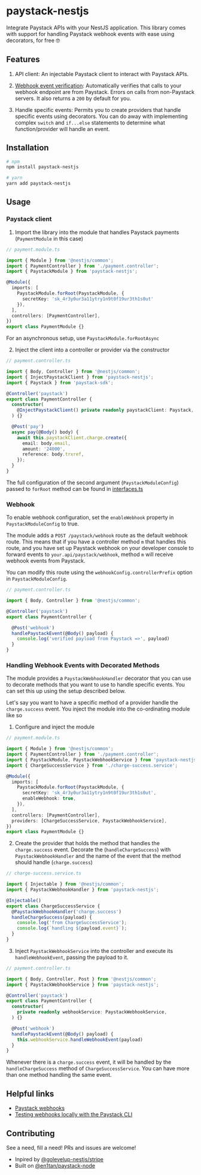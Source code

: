 # paystack-nestjs

Integrate Paystack APIs with your NestJS application. This library comes with support for handling Paystack webhook events with ease using decorators, for free 🤓

## Features
1. API client: An injectable Paystack client to interact with Paystack APIs.

2. [Webhook event verification](https://paystack.com/docs/payments/webhooks/#verify-event-origin): Automatically verifies that calls to your webhook endpoint are from Paystack. Errors on calls from non-Paystack servers. It also returns a `200` by default for you.

3. Handle specific events: Permits you to create providers that handle specific events using decorators. You can do away with implementing complex `switch` and `if...else` statements to determine what function/provider will handle an event.

## Installation

```bash
# npm
npm install paystack-nestjs

# yarn
yarn add paystack-nestjs
```

## Usage

### Paystack client

1. Import the library into the module that handles Paystack payments (`PaymentModule` in this case)
```ts
// payment.module.ts

import { Module } from '@nestjs/common';
import { PaymentController } from './payment.controller';
import { PaystackModule } from 'paystack-nestjs';

@Module({
  imports: [
    PaystackModule.forRoot(PaystackModule, {
      secretKey: 'sk_4r3y0ur3a11ytry1n9t0f19ur3th1s0ut'
    }),
  ],
  controllers: [PaymentController],
})
export class PaymentModule {}
```
For an asynchronous setup, use `PaystackModule.forRootAsync`

2. Inject the client into a controller or provider via the constructor
```ts
// payment.controller.ts

import { Body, Controller } from '@nestjs/common';
import { InjectPaystackClient } from 'paystack-nestjs';
import { Paystack } from 'paystack-sdk';

@Controller('paystack')
export class PaymentController {
  constructor(
    @InjectPaystackClient() private readonly paystackClient: Paystack,
  ) {}

  @Post('pay')
  async pay(@Body() body) {
    await this.paystackClient.charge.create({
      email: body.email,
      amount: '24000',
      reference: body.trxref,
    });
  }
}
```

The full configuration of the second argument (`PaystackModuleConfig`) passed to `forRoot` method can be found in [interfaces.ts](/src/interfaces.ts)

### Webhook

To enable webhook configuration, set the `enableWebhook` property in `PaystackModuleConfig` to true.

The module adds a `POST /paystack/webhook` route as the default webhook route. This means that if you have a controller method `m` that handles this route, and you have set up Paystack webhook on your developer console to forward events to `your.api/paystack/webhook`, method `m` will receive webhook events from Paystack.

You can modify this route using the `webhookConfig.controllerPrefix` option in `PaystackModuleConfig`.

```ts
// payment.controller.ts

import { Body, Controller } from '@nestjs/common';

@Controller('paystack')
export class PaymentController {

  @Post('webhook')
  handlePaystackEvent(@Body() payload) {
    console.log('verified payload from Paystack =>', payload)
  }
}
```

### Handling Webhook Events with Decorated Methods

The module provides a `PaystackWebhookHandler` decorator that you can use to decorate methods that you want to use to handle specific events. You can set this up using the setup described below.

Let's say you want to have a specific method of a provider handle the `charge.success` event. You inject the module into the co-ordinating module like so

1. Configure and inject the module
```ts
// payment.module.ts

import { Module } from '@nestjs/common';
import { PaymentController } from './payment.controller';
import { PaystackModule, PaystackWebhookService } from 'paystack-nestjs';
import { ChargeSuccessService } from './charge-success.service';

@Module({
  imports: [
    PaystackModule.forRoot(PaystackModule, {
      secretKey: 'sk_4r3y0ur3a11ytry1n9t0f19ur3th1s0ut',
      enableWebhook: true,
    }),
  ],
  controllers: [PaymentController],
  providers: [ChargeSuccessService, PaystackWebhookService],
})
export class PaymentModule {}
```

2. Create the provider that holds the method that handles the `charge.success` event. Decorate the (`handleChargeSuccess`) with `PaystackWebhookHandler` and the name of the event that the method should handle (`charge.success`)

```ts
// charge-success.service.ts

import { Injectable } from '@nestjs/common';
import { PaystackWebhookHandler } from 'paystack-nestjs';

@Injectable()
export class ChargeSuccessService {
  @PaystackWebhookHandler('charge.success')
  handleChargeSuccess(payload) {
    console.log('from ChargeSuccessService');
    console.log(`handling ${payload.event}`);
  }
}

```

3. Inject `PaystackWebhookService` into the controller and execute its `handleWebhookEvent`, passing the payload to it.

```ts
// payment.controller.ts

import { Body, Controller, Post } from '@nestjs/common';
import { PaystackWebhookService } from 'paystack-nestjs';

@Controller('paystack')
export class PaymentController {
  constructor(
    private readonly webhookService: PaystackWebhookService,
  ) {}

  @Post('webhook')
  handlePaystackEvent(@Body() payload) {
    this.webhookService.handleWebhookEvent(payload)
  }
}
```

Whenever there is a `charge.success` event, it will be handled by the `handleChargeSuccess` method of `ChargeSuccessService`. You can have more than one method handling the same event.

## Helpful links
- [Paystack webhooks](https://paystack.com/docs/payments/webhooks)
- [Testing webhooks locally with the Paystack CLI](https://paystack.com/blog/product/cli#how-to-get-started-with-the-paystack-cli)

## Contributing
See a need, fill a need! PRs and issues are welcome!

- Inpired by [@golevelup-nestjs/stripe](https://github.com/golevelup/packages/stripe)
- Built on [@en1tan/paystack-node](https://github.com/en1tan/paystack-node)
